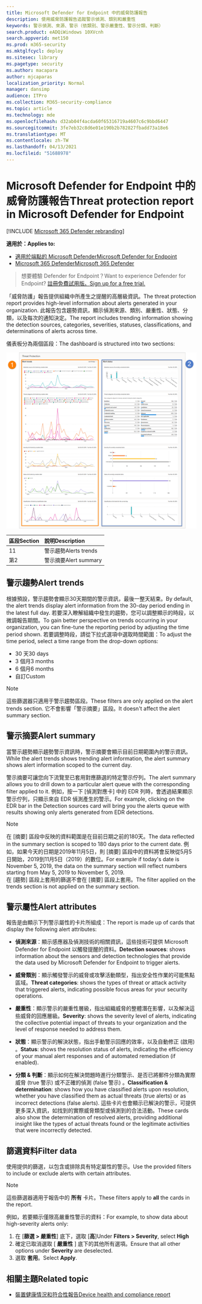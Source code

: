 ```yaml
---
title: Microsoft Defender for Endpoint 中的威脅防護報告
description: 使用威脅防護報告追蹤警示偵測、類別和嚴重性
keywords: 警示偵測、來源、警示（依類別、警示嚴重性、警示分類、判斷）
search.product: eADQiWindows 10XVcnh
search.appverid: met150
ms.prod: m365-security
ms.mktglfcycl: deploy
ms.sitesec: library
ms.pagetype: security
ms.author: macapara
author: mjcaparas
localization_priority: Normal
manager: dansimp
audience: ITPro
ms.collection: M365-security-compliance
ms.topic: article
ms.technology: mde
ms.openlocfilehash: d32ab04f4acda60f65316719a4607c6c9bbd6447
ms.sourcegitcommit: 3fe7eb32c8d6e01e190b2b782827fbadd73a18e6
ms.translationtype: MT
ms.contentlocale: zh-TW
ms.lasthandoff: 04/13/2021
ms.locfileid: "51688978"
---
```

# <a name="threat-protection-report-in-microsoft-defender-for-endpoint"></a><span data-ttu-id="1b07d-104">Microsoft Defender for Endpoint 中的威脅防護報告</span><span class="sxs-lookup"><span data-stu-id="1b07d-104">Threat protection report in Microsoft Defender for Endpoint</span></span>

[!INCLUDE [Microsoft 365 Defender rebranding](../../includes/microsoft-defender.md)]


<span data-ttu-id="1b07d-105">**適用於：**</span><span class="sxs-lookup"><span data-stu-id="1b07d-105">**Applies to:**</span></span>
- [<span data-ttu-id="1b07d-106">適用於端點的 Microsoft Defender</span><span class="sxs-lookup"><span data-stu-id="1b07d-106">Microsoft Defender for Endpoint</span></span>](https://go.microsoft.com/fwlink/p/?linkid=2154037)
- [<span data-ttu-id="1b07d-107">Microsoft 365 Defender</span><span class="sxs-lookup"><span data-stu-id="1b07d-107">Microsoft 365 Defender</span></span>](https://go.microsoft.com/fwlink/?linkid=2118804)


> <span data-ttu-id="1b07d-108">想要體驗 Defender for Endpoint？</span><span class="sxs-lookup"><span data-stu-id="1b07d-108">Want to experience Defender for Endpoint?</span></span> [<span data-ttu-id="1b07d-109">註冊免費試用版。</span><span class="sxs-lookup"><span data-stu-id="1b07d-109">Sign up for a free trial.</span></span>](https://www.microsoft.com/microsoft-365/windows/microsoft-defender-atp?ocid=docs-wdatp-pullalerts-abovefoldlink) 

<span data-ttu-id="1b07d-110">「威脅防護」報告提供組織中所產生之提醒的高層級資訊。</span><span class="sxs-lookup"><span data-stu-id="1b07d-110">The threat protection report provides high-level information about alerts generated in your organization.</span></span> <span data-ttu-id="1b07d-111">此報告包含趨勢資訊，顯示偵測來源、類別、嚴重性、狀態、分類，以及每次的通知決定。</span><span class="sxs-lookup"><span data-stu-id="1b07d-111">The report includes trending information showing the detection sources, categories, severities, statuses, classifications, and determinations of alerts across time.</span></span>

<span data-ttu-id="1b07d-112">儀表板分為兩個區段：</span><span class="sxs-lookup"><span data-stu-id="1b07d-112">The dashboard is structured into two sections:</span></span>

![威脅防護報告的影像](images/threat-protection-reports.png)

<span data-ttu-id="1b07d-114">區段</span><span class="sxs-lookup"><span data-stu-id="1b07d-114">Section</span></span> | <span data-ttu-id="1b07d-115">說明</span><span class="sxs-lookup"><span data-stu-id="1b07d-115">Description</span></span> 
:---|:---
<span data-ttu-id="1b07d-116">1</span><span class="sxs-lookup"><span data-stu-id="1b07d-116">1</span></span> | <span data-ttu-id="1b07d-117">警示趨勢</span><span class="sxs-lookup"><span data-stu-id="1b07d-117">Alerts trends</span></span>
<span data-ttu-id="1b07d-118">第</span><span class="sxs-lookup"><span data-stu-id="1b07d-118">2</span></span> | <span data-ttu-id="1b07d-119">警示摘要</span><span class="sxs-lookup"><span data-stu-id="1b07d-119">Alert summary</span></span>

## <a name="alert-trends"></a><span data-ttu-id="1b07d-120">警示趨勢</span><span class="sxs-lookup"><span data-stu-id="1b07d-120">Alert trends</span></span>
<span data-ttu-id="1b07d-121">根據預設，警示趨勢會顯示30天期間的警示資訊，最後一整天結束。</span><span class="sxs-lookup"><span data-stu-id="1b07d-121">By default, the alert trends display alert information from the 30-day period ending in the latest full day.</span></span> <span data-ttu-id="1b07d-122">若要深入瞭解組織中發生的趨勢，您可以調整顯示的時段，以微調報告期間。</span><span class="sxs-lookup"><span data-stu-id="1b07d-122">To gain better perspective on trends occurring in your organization, you can fine-tune the reporting period by adjusting the time period shown.</span></span> <span data-ttu-id="1b07d-123">若要調整時段，請從下拉式選項中選取時間範圍：</span><span class="sxs-lookup"><span data-stu-id="1b07d-123">To adjust the time period, select a time range from the drop-down options:</span></span>

- <span data-ttu-id="1b07d-124">30 天</span><span class="sxs-lookup"><span data-stu-id="1b07d-124">30 days</span></span>
- <span data-ttu-id="1b07d-125">3 個月</span><span class="sxs-lookup"><span data-stu-id="1b07d-125">3 months</span></span>
- <span data-ttu-id="1b07d-126">6 個月</span><span class="sxs-lookup"><span data-stu-id="1b07d-126">6 months</span></span>
- <span data-ttu-id="1b07d-127">自訂</span><span class="sxs-lookup"><span data-stu-id="1b07d-127">Custom</span></span>

>[!NOTE]
><span data-ttu-id="1b07d-128">這些篩選器只適用于警示趨勢區段。</span><span class="sxs-lookup"><span data-stu-id="1b07d-128">These filters are only applied on the alert trends section.</span></span> <span data-ttu-id="1b07d-129">它不會影響「警示摘要」區段。</span><span class="sxs-lookup"><span data-stu-id="1b07d-129">It doesn't affect the alert summary section.</span></span>


## <a name="alert-summary"></a><span data-ttu-id="1b07d-130">警示摘要</span><span class="sxs-lookup"><span data-stu-id="1b07d-130">Alert summary</span></span>
<span data-ttu-id="1b07d-131">當警示趨勢顯示趨勢警示資訊時，警示摘要會顯示目前日期範圍內的警示資訊。</span><span class="sxs-lookup"><span data-stu-id="1b07d-131">While the alert trends shows trending alert information, the alert summary shows alert information scoped to the current day.</span></span>

 <span data-ttu-id="1b07d-132">警示摘要可讓您向下流覽至已套用對應篩選的特定警示佇列。</span><span class="sxs-lookup"><span data-stu-id="1b07d-132">The alert summary allows you to drill down to a particular alert queue with the corresponding filter applied to it.</span></span> <span data-ttu-id="1b07d-133">例如，按一下 [偵測對應卡] 中的 EDR 列時，會透過結果顯示警示佇列，只顯示來自 EDR 偵測產生的警示。</span><span class="sxs-lookup"><span data-stu-id="1b07d-133">For example, clicking on the EDR bar in the Detection sources card will bring you the alerts queue with results showing only alerts generated from EDR detections.</span></span> 

>[!NOTE]
><span data-ttu-id="1b07d-134">在 [摘要] 區段中反映的資料範圍是在目前日期之前的180天。</span><span class="sxs-lookup"><span data-stu-id="1b07d-134">The data reflected in the summary section is scoped to 180 days prior to the current date.</span></span> <span data-ttu-id="1b07d-135">例如，如果今天的日期是2019年11月5日，則 [摘要] 區段中的資料將會反映從5月5日開始，2019到11月5日（2019）的數位。</span><span class="sxs-lookup"><span data-stu-id="1b07d-135">For example if today's date is November 5, 2019, the data on the summary section will reflect numbers starting from May 5, 2019 to November 5, 2019.</span></span><br>
> <span data-ttu-id="1b07d-136">在 [趨勢] 區段上套用的篩選不會在 [摘要] 區段上套用。</span><span class="sxs-lookup"><span data-stu-id="1b07d-136">The filter applied on the trends section is not applied on the summary section.</span></span> 

## <a name="alert-attributes"></a><span data-ttu-id="1b07d-137">警示屬性</span><span class="sxs-lookup"><span data-stu-id="1b07d-137">Alert attributes</span></span>
<span data-ttu-id="1b07d-138">報告是由顯示下列警示屬性的卡片所組成：</span><span class="sxs-lookup"><span data-stu-id="1b07d-138">The report is made up of cards that display the following alert attributes:</span></span>

- <span data-ttu-id="1b07d-139">**偵測來源**：顯示感應器及偵測技術的相關資訊，這些技術可提供 Microsoft Defender for Endpoint 以觸發提醒的資料。</span><span class="sxs-lookup"><span data-stu-id="1b07d-139">**Detection sources**: shows information about the sensors and detection technologies that provide the data used by Microsoft Defender for Endpoint to trigger alerts.</span></span>

- <span data-ttu-id="1b07d-140">**威脅類別**：顯示觸發警示的威脅或攻擊活動類型，指出安全性作業的可能焦點區域。</span><span class="sxs-lookup"><span data-stu-id="1b07d-140">**Threat categories**: shows the types of threat or attack activity that triggered alerts, indicating possible focus areas for your security operations.</span></span>

- <span data-ttu-id="1b07d-141">**嚴重性**：顯示警示的嚴重性層級，指出組織威脅的整體潛在影響，以及解決這些威脅的回應層級。</span><span class="sxs-lookup"><span data-stu-id="1b07d-141">**Severity**: shows the severity level of alerts, indicating the collective potential impact of threats to your organization and the level of response needed to address them.</span></span>

- <span data-ttu-id="1b07d-142">**狀態**：顯示警示的解決狀態，指出手動警示回應的效率，以及自動修正 (啟用) 。</span><span class="sxs-lookup"><span data-stu-id="1b07d-142">**Status**: shows the resolution status of alerts, indicating the efficiency of your manual alert responses and of automated remediation (if enabled).</span></span> 

- <span data-ttu-id="1b07d-143">**分類 & 判斷**：顯示如何在解決問題時進行分類警示、是否已將郵件分類為實際威脅 (true 警示) 或不正確的偵測 (false 警示) 。</span><span class="sxs-lookup"><span data-stu-id="1b07d-143">**Classification & determination**: shows how you have classified alerts upon resolution, whether you have classified them as actual threats (true alerts) or as incorrect detections (false alerts).</span></span> <span data-ttu-id="1b07d-144">這些卡片也會顯示已解決的警示，可提供更多深入資訊，如找到的實際威脅類型或偵測到的合法活動。</span><span class="sxs-lookup"><span data-stu-id="1b07d-144">These cards also show the determination of resolved alerts, providing additional insight like the types of actual threats found or the legitimate activities that were incorrectly detected.</span></span>


 

## <a name="filter-data"></a><span data-ttu-id="1b07d-145">篩選資料</span><span class="sxs-lookup"><span data-stu-id="1b07d-145">Filter data</span></span>

<span data-ttu-id="1b07d-146">使用提供的篩選，以包含或排除具有特定屬性的警示。</span><span class="sxs-lookup"><span data-stu-id="1b07d-146">Use the provided filters to include or exclude alerts with certain attributes.</span></span>

>[!NOTE]
><span data-ttu-id="1b07d-147">這些篩選器適用于報告中的 **所有** 卡片。</span><span class="sxs-lookup"><span data-stu-id="1b07d-147">These filters apply to **all** the cards in the report.</span></span>

<span data-ttu-id="1b07d-148">例如，若要顯示僅限高嚴重性警示的資料：</span><span class="sxs-lookup"><span data-stu-id="1b07d-148">For example, to show data about high-severity alerts only:</span></span>

1. <span data-ttu-id="1b07d-149">在 [**篩選 > 嚴重性**] 底下，選取 [**高**]</span><span class="sxs-lookup"><span data-stu-id="1b07d-149">Under **Filters > Severity**, select **High**</span></span>
2. <span data-ttu-id="1b07d-150">確定已取消選取 [ **嚴重性** ] 底下的其他所有選項。</span><span class="sxs-lookup"><span data-stu-id="1b07d-150">Ensure that all other options under **Severity** are deselected.</span></span>
3. <span data-ttu-id="1b07d-151">選取 **套用**。</span><span class="sxs-lookup"><span data-stu-id="1b07d-151">Select **Apply**.</span></span> 

## <a name="related-topic"></a><span data-ttu-id="1b07d-152">相關主題</span><span class="sxs-lookup"><span data-stu-id="1b07d-152">Related topic</span></span>
- [<span data-ttu-id="1b07d-153">裝置健康情況和符合性報告</span><span class="sxs-lookup"><span data-stu-id="1b07d-153">Device health and compliance report</span></span>](machine-reports.md)

